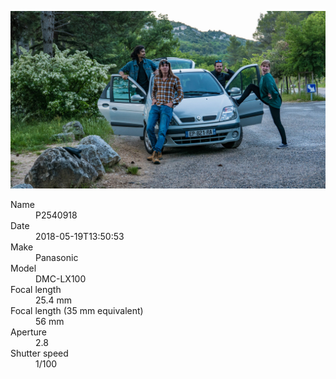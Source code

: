 [![P2540918](/photos/hd/P2540918.jpg)](/photos/full/P2540918.jpg?raw=true)

<dl>
  <dt>Name</dt>
  <dd>P2540918</dd>
  <dt>Date</dt>
  <dd>2018-05-19T13:50:53</dd>
  <dt>Make</dt>
  <dd>Panasonic</dd>
  <dt>Model</dt>
  <dd>DMC-LX100</dd>
  <dt>Focal length</dt>
  <dd>25.4 mm</dd>
  <dt>Focal length (35 mm equivalent)</dt>
  <dd>56 mm</dd>
  <dt>Aperture</dt>
  <dd>2.8</dd>
  <dt>Shutter speed</dt>
  <dd>1/100</dd>
</dl>
